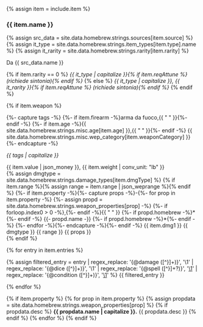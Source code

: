 {% assign item = include.item %}

<h3 id="{{ item.name | slugify }}">{{ item.name }}</h3>

{% assign src_data = site.data.homebrew.strings.sources[item.source]  %}
{% assign it_type = site.data.homebrew.strings.item_types[item.type].name  %}
{% assign it_rarity = site.data.homebrew.strings.rarity[item.rarity]  %}

<p class="hb-source">Da {{ src_data.name }}</p>

{% if item.rarity == 0 %}
*{{ it_type | capitalize }}{% if item.reqAttune %} (richiede sintonia){% endif %}*
{% else %}
*{{ it_type | capitalize }}, {{ it_rarity }}{% if item.reqAttune %} (richiede sintonia){% endif %}*
{% endif %}

{% if item.weapon %}

{%- capture tags -%}
{%- if item.firearm -%}arma da fuoco,{{ " " }}{%- endif -%}
{%- if item.age -%}{{ site.data.homebrew.strings.misc.age[item.age] }},{{ " " }}{%- endif -%}
{{ site.data.homebrew.strings.misc.wep_category[item.weaponCategory] }}
{%- endcapture -%}

*{{ tags | capitalize }}*

<div class="weapontags">
<div>
{{ item.value | json_money }}, {{ item.weight | conv_unit: "lb" }}
</div>
<div>
{% assign dmgtype = site.data.homebrew.strings.damage_types[item.dmgType]  %}
{% if item.range %}{% assign range = item.range | json_weprange %}{% endif %}
{%- if item.property -%}{%- capture props -%}-{%- for prop in item.property -%}
{%- assign propd = site.data.homebrew.strings.weapon_properties[prop] -%}
{%- if forloop.index0 > 0 -%},{%- endif -%}{{ " " }}
{%- if propd.homebrew -%}*{%- endif -%}
{{- propd.name -}}
{%- if propd.homebrew -%}*{%- endif -%}
{%- endfor -%}{%- endcapture -%}{%- endif -%}
{{ item.dmg1 }} {{ dmgtype }} {{ range }} <span markdown="1">{{ props }}</span>
</div>
</div>
{% endif %}

{% for entry in item.entries %}

{% assign filtered_entry = entry 
    | regex_replace: '{@damage ([^}]+)}', '<span class="hb-damage">\1</span>' 
    | regex_replace: '{@dice ([^}]+)}', '<span class="hb-dice">\1</span>' 
    | regex_replace: '{@spell ([^}]+?)}', '<span class="hb-spell"><a href="https://roll20.net/compendium/dnd5e/\1">\1</a></span>' 
    | regex_replace: '{@condition ([^}]+)}', '<span class="hb-condition"><a href="https://roll20.net/compendium/dnd5e/Conditions">\1</a></span>' 
%}
{{ filtered_entry }}

{% endfor %}

{% if item.property %}
    {% for prop in item.property %}
        {% assign propdata = site.data.homebrew.strings.weapon_properties[prop] %}
        {% if propdata.desc %}
**{{ propdata.name | capitalize }}.** {{ propdata.desc }}
        {% endif %}
    {% endfor %}
{% endif %}